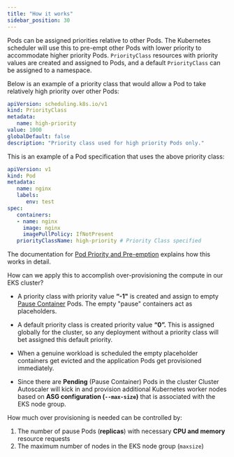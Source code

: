 ```yaml
---
title: "How it works"
sidebar_position: 30
---
```


Pods can be assigned priorities relative to other Pods. The Kubernetes scheduler will use this to pre-empt other Pods with lower priority to accommodate higher priority Pods. `PriorityClass` resources with priority values are created and assigned to Pods, and a default `PriorityClass` can be assigned to a namespace.

Below is an example of a priority class that would allow a Pod to take relatively high priority over other Pods:

```yaml
apiVersion: scheduling.k8s.io/v1
kind: PriorityClass
metadata:
   name: high-priority
value: 1000
globalDefault: false
description: "Priority class used for high priority Pods only."
```

This is an example of a Pod specification that uses the above priority class:

```yaml
apiVersion: v1
kind: Pod
metadata:
   name: nginx
   labels:
      env: test
spec:
   containers:
   - name: nginx
     image: nginx
     imagePullPolicy: IfNotPresent
   priorityClassName: high-priority # Priority Class specified
```

The documentation for [Pod Priority and Pre-emption](https://kubernetes.io/docs/concepts/scheduling-eviction/Pod-priority-preemption/) explains how this works in detail.

How can we apply this to accomplish over-provisioning the compute in our EKS cluster?

* A priority class with priority value **“-1"** is created and assign to empty [Pause Container](https://www.ianlewis.org/en/almighty-pause-container) Pods. The empty "pause" containers act as placeholders.

* A default priority class is created priority value **“0”.** This is assigned globally for the cluster, so any deployment without a priority class will bet assigned this default priority.

* When a genuine workload is scheduled the empty placeholder containers get evicted and the application Pods get provisioned immediately.

* Since there are **Pending** (Pause Container) Pods in the cluster Cluster Autoscaler will kick in and provision additional Kubernetes worker nodes based on **ASG configuration (`--max-size`)** that is associated with the EKS node group.

How much over provisioning is needed can be controlled by:

1. The number of pause Pods (**replicas**) with necessary **CPU and memory** resource requests
2. The maximum number of nodes in the EKS node group (`maxsize`)
